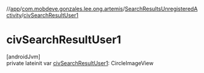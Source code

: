 //[app](../../../index.md)/[com.mobdeve.gonzales.lee.ong.artemis](../index.md)/[SearchResultsUnregisteredActivity](index.md)/[civSearchResultUser1](civ-search-result-user1.md)

# civSearchResultUser1

[androidJvm]\
private lateinit var [civSearchResultUser1](civ-search-result-user1.md): CircleImageView
